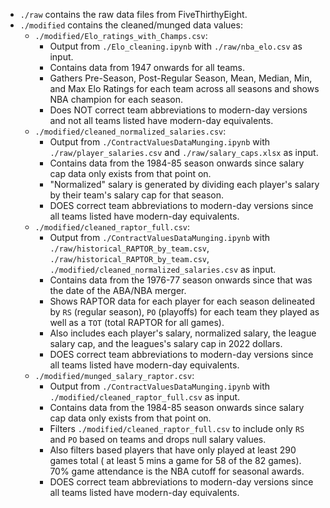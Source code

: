 * `./raw` contains the raw data files from FiveThirthyEight.
* `./modified` contains the cleaned/munged data values:
  * `./modified/Elo_ratings_with_Champs.csv`: 
    * Output from `./Elo_cleaning.ipynb` with `./raw/nba_elo.csv` as input.
    * Contains data from 1947 onwards for all teams.
    * Gathers Pre-Season, Post-Regular Season, 	Mean,	Median,	Min, and Max Elo Ratings for each team across all seasons and shows NBA champion for each season.
    * Does NOT correct team abbreviations to modern-day versions and not all teams listed have modern-day equivalents.
  * `./modified/cleaned_normalized_salaries.csv`: 
    * Output from `./ContractValuesDataMunging.ipynb` with `./raw/player_salaries.csv` and `./raw/salary_caps.xlsx` as input.
    * Contains data from the 1984-85 season onwards since salary cap data only exists from that point on.
    * "Normalized" salary is generated by dividing each player's salary by their team's salary cap for that season.
    * DOES correct team abbreviations to modern-day versions since all teams listed have modern-day equivalents.
  * `./modified/cleaned_raptor_full.csv`:
    * Output from `./ContractValuesDataMunging.ipynb` with `./raw/historical_RAPTOR_by_team.csv`, `./raw/historical_RAPTOR_by_team.csv`, `./modified/cleaned_normalized_salaries.csv` as input.
    * Contains data from the 1976-77 season onwards since that was the date of the ABA/NBA merger.
    * Shows RAPTOR data for each player for each season delineated by `RS` (regular season), `PO` (playoffs) for each team they played as well as a `TOT` (total RAPTOR for all games).
    * Also includes each player's salary, normalized salary, the league salary cap, and the leagues's salary cap in 2022 dollars.
    * DOES correct team abbreviations to modern-day versions since all teams listed have modern-day equivalents.
  * `./modified/munged_salary_raptor.csv`:
    * Output from `./ContractValuesDataMunging.ipynb` with `./modified/cleaned_raptor_full.csv` as input.
    * Contains data from the 1984-85 season onwards since salary cap data only exists from that point on.
    * Filters `./modified/cleaned_raptor_full.csv` to include only `RS` and `PO` based on teams and drops null salary values.
    * Also filters based players that have only played at least 290 games total ( at least 5 mins a game for 58 of the 82 games). 70% game attendance is the NBA cutoff for seasonal awards.
    * DOES correct team abbreviations to modern-day versions since all teams listed have modern-day equivalents.
  
